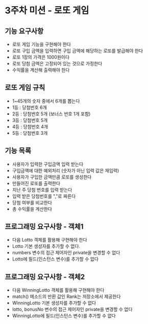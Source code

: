 # 3주차 미션 - 로또 게임

## 기능 요구사항
  - 로또 게임 기능을 구현해야 한다
  - 로또 구입 금액을 입력하면 구입 금액에 해당하는 로또를 발급해야 한다
  - 로또 1장의 가격은 1000원이다
  - 로또 당첨 금액은 고정되어 있는 것으로 가정한다
  - 수익률을 계산해 출력해야 한다

## 로또 게임 규칙
  - 1~45개의 숫자 중에서 6개를 뽑는다
  - 1등 : 당첨번호 6개
  - 2등 : 당첨번호 5개 (보너스 번호 1개 포함)
  - 3등 : 당첨번호 5개
  - 4등 : 당첨번호 4개
  - 5등 : 당첨번호 3개
  
## 기능 목록
  - 사용자가 입력한 구입금액 입력 받는다
  - 구입금액에 대한 예외처리 (숫자가 아닌 입력 값은 재입력)
  - 사용자가 구입한 금액만큼 로또를 생성한다
  - 만들어진 로또를 출력한다
  - 지난 주 당첨 번호를 입력 받는다
  - 입력 받은 당첨번호를 ","로 짜른다
  - 당첨 여부를 비교한다
  - 총 수익률을 계산한다

## 프로그래밍 요구사항 - 객체1
  - 다음 Lotto 객체를 활용해 구현해야 한다
  - Lotto 기본 생성자를 추가할 수 없다.
  - numbers 변수의 접근 제어자인 private을 변경할 수 없다
  - Lotto에 필드(인스턴스 변수)를 추가할 수 없다
  
## 프로그래밍 요구사항 - 객체2
  - 다음 WinningLotto 객체를 활용해 구현해야 한다
  - match() 메소드의 반환 값인 Rank는 저장소에서 제공한다
  - WinningLotto 기본 생성자를 추가할 수 없다
  - lotto, bonusNo 변수의 접근 제어자인 private을 변경할 수 없다
  - WinningLotto에 필드(인스턴스 변수)를 추가할 수 없다
  
